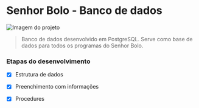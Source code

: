 # Senhor Bolo - Banco de dados

<img src="https://i.imgur.com/ivbZoam.png" alt="Imagem do projeto">

> Banco de dados desenvolvido em PostgreSQL. Serve como base de dados para todos os programas do Senhor Bolo.

### Etapas do desenvolvimento

- [x] Estrutura de dados
- [X] Preenchimento com informações
- [X] Procedures

